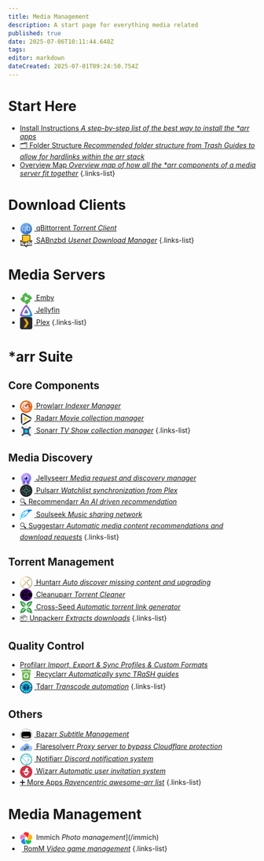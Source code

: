 ```yaml
---
title: Media Management
description: A start page for everything media related
published: true
date: 2025-07-06T10:11:44.648Z
tags: 
editor: markdown
dateCreated: 2025-07-01T09:24:50.754Z
---
```


# Start Here
- [<span class="mdi mdi-format-list-numbered"></span> Install Instructions *A step-by-step list of the best way to install the \*arr apps*](/InstallInstructions)
- [🗂️ Folder Structure *Recommended folder structure from Trash Guides to allow for hardlinks within the arr stack*](/Folder-Structure)
- [<span class="mdi mdi-map"></span> Overview Map *Overview map of how all the \*arr components of a media server fit together*](/OverviewMap)
{.links-list}


# Download Clients
- [<img src="/qbittorrent.png" width="25" style="vertical-align:middle;margin-right:4px"> qBittorrent *Torrent Client*](/qBittorrent)
- [<img src="/sabnzbd.png" width="25" style="vertical-align:middle;margin-right:4px"> SABnzbd *Usenet Download Manager*](/sabnzbd)
{.links-list}

# Media Servers
- [<img src="/emby.png" width="25" style="vertical-align:middle;margin-right:4px"> Emby](/Emby)
- [<img src="/jellyfin.png" width="25" style="vertical-align:middle;margin-right:4px"> Jellyfin](/jellyfin)
- [<img src="/plex.png" width="25" style="vertical-align:middle;margin-right:4px"> Plex](/plex)
{.links-list}

# \*arr Suite
## Core Components
- [<img src="/prowlarr.png" width="25" style="vertical-align:middle;margin-right:4px"> Prowlarr *Indexer Manager*](/Prowlarr)
- [<img src="/radarr.png" width="25" style="vertical-align:middle;margin-right:4px"> Radarr *Movie collection manager*](/radarr)
- [<img src="/sonarr.png" width="25" style="vertical-align:middle;margin-right:4px"> Sonarr *TV Show collection manager*](/Sonarr)
{.links-list}

## Media Discovery
- [<img src="/jellyseerr.png" width="25" style="vertical-align:middle;margin-right:4px"> Jellyseerr *Media request and discovery manager*](/Jellyseerr)
- [<img src="/pulsarr.png" width="25" style="vertical-align:middle;margin-right:4px"> Pulsarr *Watchlist synchronization from Plex*](/pulsarr)
- [🔍 Recommendarr *An AI driven recommendation*](/recommendarr)
- [<img src="/slskd.png" width="25" style="vertical-align:middle;margin-right:4px"> Soulseek *Music sharing network*](/soulseek)
- [🔍 Suggestarr *Automatic media content recommendations and download requests*](/suggestarr)
{.links-list}

## Torrent Management
- [<img src="/huntarr.png" width="25" style="vertical-align:middle;margin-right:4px"> Huntarr *Auto discover missing content and upgrading*](/huntarr)
- [<img src="/cleanuparr.png" width="25" style="vertical-align:middle;margin-right:4px"> Cleanuparr *Torrent Cleaner*](/cleanuparr)
- [<img src="/cross-seed.png" width="25" style="vertical-align:middle;margin-right:4px"> Cross-Seed *Automatic torrent link generator*](/crossseed)
- [📦 Unpackerr *Extracts downloads*](/Unpackerr)
{.links-list}

## Quality Control
- [<span class="mdi mdi-tune-vertical-variant"></span> Profilarr *Import, Export & Sync Profiles & Custom Formats*](/profilarr)
- [<img src="/recyclarr.png" width="25" style="vertical-align:middle;margin-right:4px"> Recyclarr *Automatically sync TRaSH guides*](/Recyclarr)
- [<img src="/tdarr.png" width="25" style="vertical-align:middle;margin-right:4px"> Tdarr *Transcode automation*](/tdarr)
{.links-list}

## Others

- [<img src="/bazarr.png" width="25" style="vertical-align:middle;margin-right:4px"> Bazarr *Subtitle Management*](/bazarr)
- [<img src="/flaresolverr.png" width="25" style="vertical-align:middle;margin-right:4px"> Flaresolverr *Proxy server to bypass Cloudflare protection*](/Flaresolverr)
- [<img src="/notifiarr.png" width="25" style="vertical-align:middle;margin-right:4px"> Notifiarr *Discord notification system*](/notifiarr)
- [<img src="/wizarr.png" width="25" style="vertical-align:middle;margin-right:4px"> Wizarr *Automatic user invitation system*](/wizarr)
- [➕ More Apps *Ravencentric awesome-arr list*](/ravencentric)
{.links-list}

# Media Management
- <img src="/immich.png" width="25" style="vertical-align:middle;margin-right:4px"> Immich *Photo management*](/immich)
- [<img src="" width="25" style="vertical-align:middle;margin-right:4px"> RomM *Video game management*](/romm)
{.links-list}

